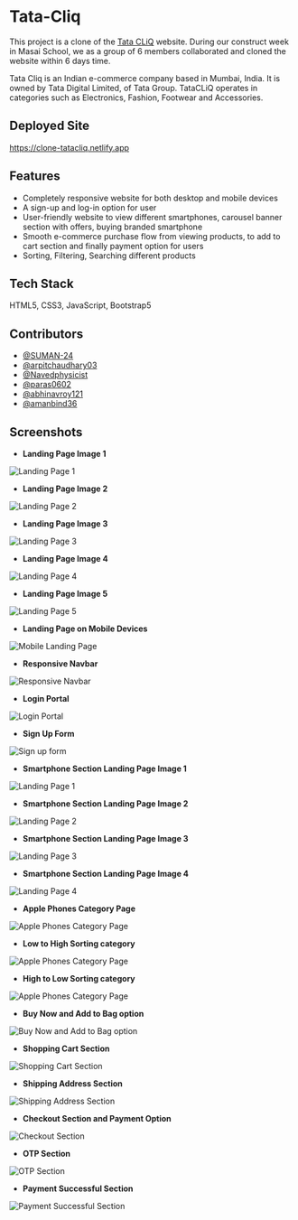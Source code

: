 # Tata-Cliq

This project is a clone of the [Tata CLiQ](https://www.tatacliq.com/) website. During our construct week in Masai School, we as a group of 6 members collaborated and cloned the website within 6 days time.

Tata Cliq is an Indian e-commerce company based in Mumbai, India. It is owned by Tata Digital Limited, of Tata Group. TataCLiQ operates in categories such as Electronics, Fashion, Footwear and Accessories.

## Deployed Site

https://clone-tatacliq.netlify.app

## Features

- Completely responsive website for both desktop and mobile devices
- A sign-up and log-in option for user
- User-friendly website to view different smartphones, carousel banner section with offers, buying branded smartphone
- Smooth e-commerce purchase flow from viewing products, to add to cart section and finally payment option for users
- Sorting, Filtering, Searching different products

## Tech Stack

HTML5, CSS3, JavaScript, Bootstrap5

## Contributors

- [@SUMAN-24](https://github.com/SUMAN-24)
- [@arpitchaudhary03](https://github.com/arpitchaudhary03)
- [@Navedphysicist](https://github.com/Navedphysicist)
- [@paras0602](https://github.com/paras0602)
- [@abhinavroy121](https://github.com/abhinavroy121)
- [@amanbind36 ](https://github.com/amanbind36)

## Screenshots

- **Landing Page Image 1**

![Landing Page 1](https://github.com/SUMAN-24/Tata-Cliq/blob/main/Website%20Sneak%20Peeks/Landing%20Page%201.png)

- **Landing Page Image 2**

![Landing Page 2](https://github.com/SUMAN-24/Tata-Cliq/blob/main/Website%20Sneak%20Peeks/Landing%20Page%202.png)

- **Landing Page Image 3**

![Landing Page 3](https://github.com/SUMAN-24/Tata-Cliq/blob/main/Website%20Sneak%20Peeks/Landing%20Page%203.png)

- **Landing Page Image 4**

![Landing Page 4](https://github.com/SUMAN-24/Tata-Cliq/blob/main/Website%20Sneak%20Peeks/Landing%20Page%204.png)

- **Landing Page Image 5**

![Landing Page 5](https://github.com/SUMAN-24/Tata-Cliq/blob/main/Website%20Sneak%20Peeks/Landing%20Page%205.png)

- **Landing Page on Mobile Devices**

![Mobile Landing Page](https://github.com/SUMAN-24/Tata-Cliq/blob/main/Website%20Sneak%20Peeks/Landing%20page%20mobile.png)

- **Responsive Navbar**

![Responsive Navbar](https://github.com/SUMAN-24/Tata-Cliq/blob/main/Website%20Sneak%20Peeks/Responsive%20Navbar.png)

- **Login Portal**

![Login Portal](https://github.com/SUMAN-24/Tata-Cliq/blob/main/Website%20Sneak%20Peeks/Login%20Portal.png)

- **Sign Up Form**

![Sign up form](https://github.com/SUMAN-24/Tata-Cliq/blob/main/Website%20Sneak%20Peeks/Sign%20Up%20form.png)

- **Smartphone Section Landing Page Image 1**

![Landing Page 1](https://github.com/SUMAN-24/Tata-Cliq/blob/main/Website%20Sneak%20Peeks/Landing%20Page%20of%20Smartphone%20section%20.png)

- **Smartphone Section Landing Page Image 2**

![Landing Page 2](https://github.com/SUMAN-24/Tata-Cliq/blob/main/Website%20Sneak%20Peeks/Landing%20Page%202%20of%20Smartphone%20section%20.png)

- **Smartphone Section Landing Page Image 3**

![Landing Page 3](https://github.com/SUMAN-24/Tata-Cliq/blob/main/Website%20Sneak%20Peeks/Landing%20Page%203%20of%20Smartphone%20section%20.png)

- **Smartphone Section Landing Page Image 4**

![Landing Page 4](https://github.com/SUMAN-24/Tata-Cliq/blob/main/Website%20Sneak%20Peeks/Landing%20Page%204%20of%20Smartphone%20section%20.png)

- **Apple Phones Category Page**

![Apple Phones Category Page](https://github.com/SUMAN-24/Tata-Cliq/blob/main/Website%20Sneak%20Peeks/Apple%20Phones%20Category%20Page.png)

- **Low to High Sorting category**

![Apple Phones Category Page](https://github.com/SUMAN-24/Tata-Cliq/blob/main/Website%20Sneak%20Peeks/Low%20to%20High%20sorting.png)

- **High to Low Sorting category**

![Apple Phones Category Page](https://github.com/SUMAN-24/Tata-Cliq/blob/main/Website%20Sneak%20Peeks/High%20to%20Low%20sorting.png)

- **Buy Now and Add to Bag option**

![Buy Now and Add to Bag option](https://github.com/SUMAN-24/Tata-Cliq/blob/main/Website%20Sneak%20Peeks/Buy%20Now%20and%20Add%20to%20Bag%20option.png)

- **Shopping Cart Section**

![Shopping Cart Section](https://github.com/SUMAN-24/Tata-Cliq/blob/main/Website%20Sneak%20Peeks/Shopping%20Cart.png)

- **Shipping Address Section**

![Shipping Address Section](https://github.com/SUMAN-24/Tata-Cliq/blob/main/Website%20Sneak%20Peeks/Shipping%20Address.png)

- **Checkout Section and Payment Option**

![Checkout Section](https://github.com/SUMAN-24/Tata-Cliq/blob/main/Website%20Sneak%20Peeks/checkout%20page.png)

- **OTP Section**

![OTP Section](https://github.com/SUMAN-24/Tata-Cliq/blob/main/Website%20Sneak%20Peeks/OTP%20section.png)

- **Payment Successful Section**

![Payment Successful Section](https://github.com/SUMAN-24/Tata-Cliq/blob/main/Website%20Sneak%20Peeks/Payment%20successful%20page.png)
